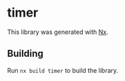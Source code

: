 # timer

This library was generated with [Nx](https://nx.dev).

## Building

Run `nx build timer` to build the library.
